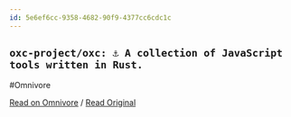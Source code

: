 ```yaml
---
id: 5e6ef6cc-9358-4682-90f9-4377cc6cdc1c
---
```


## `oxc-project/oxc: ⚓ A collection of JavaScript tools written in Rust.`
#Omnivore

[Read on Omnivore](https://omnivore.app/me/oxc-project-oxc-a-collection-of-java-script-tools-written-in-rus-1921a050a7d) / [Read Original](https://github.com/oxc-project/oxc?tab=readme-ov-file)


